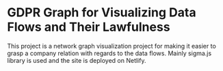 # GDPR Graph for Visualizing Data Flows and Their Lawfulness
This project is a network graph visualization project for making it easier to grasp a company relation with regards to the data flows. Mainly sigma.js library is used and the site is deployed on Netlify. 
